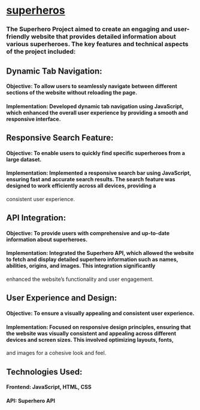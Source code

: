# [superheros](https://rohanrawat9.github.io/superheros/)

### The Superhero Project aimed to create an engaging and user-friendly website that provides detailed information about various superheroes. The key features and technical aspects of the project included:

  ##  Dynamic Tab Navigation:
  #### Objective: To allow users to seamlessly navigate between different sections of the website without reloading the page.
  #### Implementation: Developed dynamic tab navigation using JavaScript, which enhanced the overall user experience by providing a smooth and responsive interface.

  ##  Responsive Search Feature:
  ####  Objective: To enable users to quickly find specific superheroes from a large dataset.
  ####  Implementation: Implemented a responsive search bar using JavaScript, ensuring fast and accurate search results. The search feature was designed to work efficiently across all devices, providing a     
  consistent user experience.
        
  ##  API Integration:
  ####   Objective: To provide users with comprehensive and up-to-date information about superheroes.
  ####  Implementation: Integrated the Superhero API, which allowed the website to fetch and display detailed superhero information such as names, abilities, origins, and images. This integration significantly   
  enhanced the website’s functionality and user engagement.
        
  ##  User Experience and Design:
  ####  Objective: To ensure a visually appealing and consistent user experience.
  #### Implementation: Focused on responsive design principles, ensuring that the website was visually consistent and appealing across different devices and screen sizes. This involved optimizing layouts, fonts, 
  and images for a cohesive look and feel.

  ##  Technologies Used:
  ####  Frontend: JavaScript, HTML, CSS
  ####  API: Superhero API
